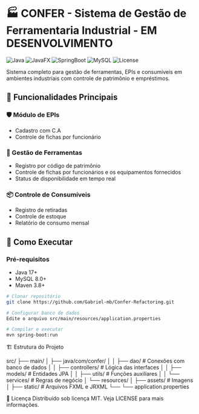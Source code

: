 # 🏭 CONFER - Sistema de Gestão de Ferramentaria Industrial - EM DESENVOLVIMENTO

![Java](https://img.shields.io/badge/Java-17+-blue?logo=java)
![JavaFX](https://img.shields.io/badge/JavaFX-19+-orange?logo=openjdk)
![SpringBoot](https://img.shields.io/badge/Spring_Boot-3.1.6-brightgreen?logo=spring)
![MySQL](https://img.shields.io/badge/MySQL-8.0+-blueviolet?logo=mysql)
![License](https://img.shields.io/badge/license-MIT-green)

Sistema completo para gestão de ferramentas, EPIs e consumíveis em ambientes industriais com controle de patrimônio e empréstimos.

## 📌 Funcionalidades Principais

### 🛡️ Módulo de EPIs
- Cadastro com C.A
- Controle de fichas por funcionário

### 🔧 Gestão de Ferramentas
- Registro por código de patrimônio
- Controle de fichas por funcionários e os equipamentos fornecidos
- Status de disponibilidade em tempo real

### 📦 Controle de Consumíveis
- Registro de retiradas
- Controle de estoque
- Relatório de consumo mensal

## 🚀 Como Executar

### Pré-requisitos
- Java 17+
- MySQL 8.0+
- Maven 3.8+

```bash
# Clonar repositório
git clone https://github.com/Gabriel-mb/Confer-Refactoring.git

# Configurar banco de dados
Edite o arquivo src/main/resources/application.properties

# Compilar e executar
mvn spring-boot:run

```

🏗 Estrutura do Projeto

src/
├── main/
│   ├── java/com/confer/
│   │   ├── dao/          # Conexões com banco de dados
│   │   ├── controllers/  # Lógica das interfaces
│   │   ├── models/       # Entidades JPA
│   │   ├── utils/        # Funções auxiliares 
│   │   └── services/     # Regras de negócio
│   └── resources/
│       ├── assets/       # Imagens
│       ├── static/       # Arquivos FXML e JRXML
└──     └── application.properties 


📄 Licença
Distribuído sob licença MIT. Veja LICENSE para mais informações.
